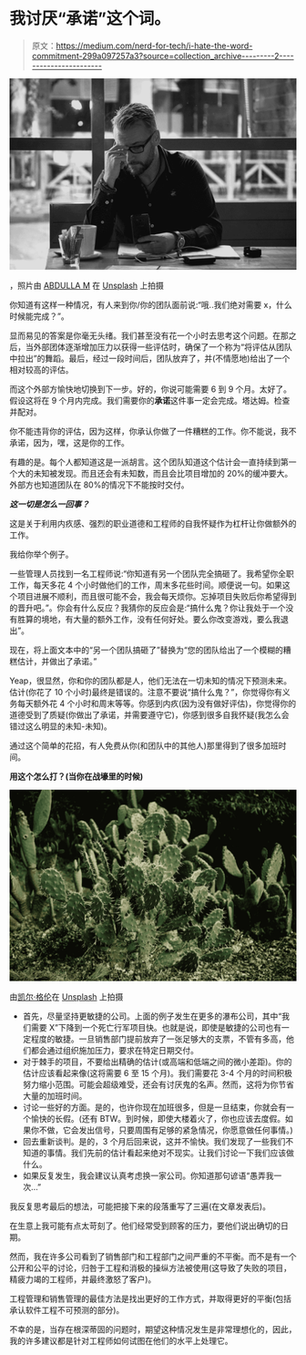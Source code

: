 # 我讨厌“承诺”这个词。

> 原文：<https://medium.com/nerd-for-tech/i-hate-the-word-commitment-299a097257a3?source=collection_archive---------2----------------------->

![](img/5408686d925f9515d0d17a8997796557.png)

，照片由 [ABDULLA M](https://unsplash.com/@abdullam?utm_source=medium&utm_medium=referral) 在 [Unsplash](https://unsplash.com?utm_source=medium&utm_medium=referral) 上拍摄

你知道有这样一种情况，有人来到你/你的团队面前说:“哦..我们绝对需要 x，什么时候能完成？”。

显而易见的答案是你毫无头绪。我们甚至没有花一个小时去思考这个问题。在那之后，当外部团体逐渐增加压力以获得一些评估时，确保了一个称为“将评估从团队中拉出”的舞蹈。最后，经过一段时间后，团队放弃了，并(不情愿地)给出了一个相对较高的评估。

而这个外部方愉快地切换到下一步。好的，你说可能需要 6 到 9 个月。太好了。假设这将在 9 个月内完成。我们需要你的**承诺**这件事一定会完成。塔达姆。检查并配对。

你不能违背你的评估，因为这样，你承认你做了一件糟糕的工作。你不能说，我不承诺，因为，嘿，这是你的工作。

有趣的是。每个人都知道这是一派胡言。这个团队知道这个估计会一直持续到第一个大的未知被发现。而且还会有未知数，而且会比项目增加的 20%的缓冲要大。外部方也知道团队在 80%的情况下不能按时交付。

***这一切是怎么一回事？***

这是关于利用内疚感、强烈的职业道德和工程师的自我怀疑作为杠杆让你做额外的工作。

我给你举个例子。

一些管理人员找到一名工程师说:“你知道有另一个团队完全搞砸了。我希望你全职工作，每天多花 4 个小时做他们的工作，周末多花些时间。顺便说一句。如果这个项目进展不顺利，而且很可能不会，我会每天烦你。忘掉项目失败后你希望得到的晋升吧。”。你会有什么反应？我猜你的反应会是:“搞什么鬼？你让我处于一个没有胜算的境地，有大量的额外工作，没有任何好处。要么你改变游戏，要么我退出”。

现在，将上面文本中的“另一个团队搞砸了”替换为“您的团队给出了一个模糊的糟糕估计，并做出了承诺。”

Yeap，很显然，你和你的团队都是人，他们无法在一切未知的情况下预测未来。估计(你花了 10 个小时)最终是错误的。注意不要说“搞什么鬼？”，你觉得你有义务每天额外花 4 个小时和周末等等。你感到内疚(因为没有做好评估)，你觉得你的道德受到了质疑(你做出了承诺，并需要遵守它)，你感到很多自我怀疑(我怎么会错过这么明显的未知-未知)。

通过这个简单的花招，有人免费从你(和团队中的其他人)那里得到了很多加班时间。

**用这个怎么打？(当你在战壕里的时候)**

![](img/5b003714e759a9d75ea8f6751e3db27d.png)

由[凯尔·格伦](https://unsplash.com/@kylejglenn?utm_source=medium&utm_medium=referral)在 [Unsplash](https://unsplash.com?utm_source=medium&utm_medium=referral) 上拍摄

*   首先，尽量坚持更敏捷的公司。上面的例子发生在更多的瀑布公司，其中“我们需要 X”下降到一个死亡行军项目快。也就是说，即使是敏捷的公司也有一定程度的敏捷。一旦销售部门提前放弃了一张足够大的支票，不管有多高，他们都会通过组织施加压力，要求在特定日期交付。
*   对于棘手的项目，不要给出精确的估计(或高端和低端之间的微小差距)。你的估计应该看起来像(这将需要 6 至 15 个月)。我们需要花 3-4 个月的时间积极努力缩小范围。可能会超级难受，还会有讨厌鬼的名声。然而，这将为你节省大量的加班时间。
*   讨论一些好的方面。是的，也许你现在加班很多，但是一旦结束，你就会有一个愉快的长假。(还有 BTW。到时候，即使大楼着火了，你也应该去度假。如果你不做，它会发出信号，只要周围有足够的紧急情况，你愿意做任何事情。)
*   回去重新谈判。是的，3 个月后回来说，这并不愉快。我们发现了一些我们不知道的事情。我们先前的估计看起来绝对不现实。让我们讨论一下我们应该做什么。
*   如果反复发生，我会建议认真考虑换一家公司。你知道那句谚语“愚弄我一次…”

我反复思考最后的想法，可能把接下来的段落重写了三遍(在文章发表后)。

在生意上我可能有点太苛刻了。他们经常受到顾客的压力，要他们说出确切的日期。

然而，我在许多公司看到了销售部门和工程部门之间严重的不平衡。而不是有一个公开和公平的讨论，归咎于工程和消极的操纵方法被使用(这导致了失败的项目，精疲力竭的工程师，并最终激怒了客户)。

工程管理和销售管理的最佳方法是找出更好的工作方式，并取得更好的平衡(包括承认软件工程不可预测的部分)。

不幸的是，当存在根深蒂固的问题时，期望这种情况发生是非常理想化的，因此，我的许多建议都是针对工程师如何试图在他们的水平上处理它。